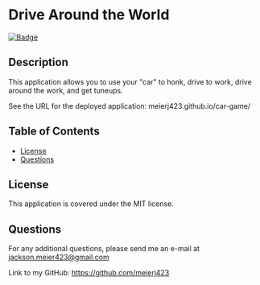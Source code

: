 # Drive Around the World

  [![Badge](https://img.shields.io/badge/License-MIT-black.svg)](https://opensource.org/licenses/MIT)
  

## Description 

This application allows you to use your "car" to honk, drive to work, drive around the work, and get tuneups.

See the URL for the deployed application: meierj423.github.io/car-game/


## Table of Contents

* [License](#license)
* [Questions](#questions)


## License

This application is covered under the MIT license.


## Questions

For any additional questions, please send me an e-mail at jackson.meier423@gmail.com

Link to my GitHub: https://github.com/meierj423
